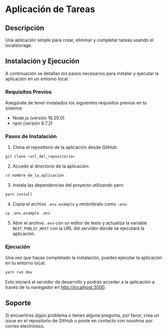 # Aplicación de Tareas

## Descripción
Una aplicación simple para crear, eliminar y completar tareas usando el localstorage.

## Instalación y Ejecución

A continuación se detallan los pasos necesarios para instalar y ejecutar la aplicación en un entorno local.

### Requisitos Previos
Asegúrate de tener instalados los siguientes requisitos previos en tu sistema:

- Node.js (versión 16.20.0)
- npm (versión 9.7.2)

### Pasos de Instalación

1. Clona el repositorio de la aplicación desde GitHub:

```bash
git clone <url_del_repositorio>
```

2. Accede al directorio de la aplicación:

```bash
cd nombre_de_la_aplicacion
```

3. Instala las dependencias del proyecto utilizando yarn:

```bash
yarn install
```

4. Copia el archivo `.env.example` y renómbralo como `.env`:

```bash
cp .env.example .env
```

5. Abre el archivo `.env` con un editor de texto y actualiza la variable `NEXT_PUBLIC_HOST` con la URL del servidor donde se ejecutará la aplicación.


### Ejecución

Una vez que hayas completado la instalación, puedes ejecutar la aplicación en tu entorno local:

```bash
yarn run dev
```

Esto iniciará el servidor de desarrollo y podrás acceder a la aplicación a través de tu navegador en [http://localhost:3000](http://localhost:3000).



## Soporte

Si encuentras algún problema o tienes alguna pregunta, por favor, crea un issue en el repositorio de GitHub o ponte en contacto con nosotros por correo electrónico.
